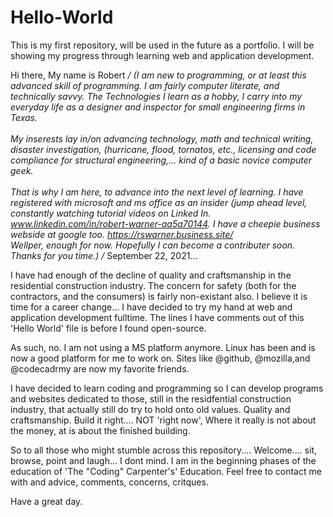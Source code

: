 # Hello-World
This is my first repository, will be used in the future as a portfolio.  I will be showing my progress through learning web and application development.

Hi there, My name is Robert
*/
(I am new to programming, or at least this advanced skill of programming.  I am fairly computer literate, and technically savvy.  The Technologies I learn as a hobby, I carry into my everyday life as a designer and inspector for small engineering firms in Texas. <br>  
  My inserests lay in/on advancing technology, math and technical writing, disaster investigation, (hurricane, flood, tornatos, etc., licensing and code compliance for structural engineering,... kind of a basic novice computer geek.<br>  
  That is why I am here, to advance into the next level of learning.  I have registered with microsoft and ms office as an insider (jump ahead level, constantly watching tutorial videos on Linked In. www.linkedin.com/in/robert-warner-aa5a70144.  I have a cheepie business webside at google too.  https://rswarner.business.site/<br>
  Wellper, enough for now. Hopefully I can become a contributer soon. Thanks for you time.)
  /*
  September 22, 2021...
  
   I have had enough of the decline of quality and craftsmanship in the residential construction industry.  The concern for safety (both for the contractors, and the consumers) is fairly non-existant also. I believe it is time for a career change...  I have decided to try my hand at web and application development fulltime.
   The lines I have comments out of this 'Hello World' file is before I found open-source.
   
   As such, no. I am not using a MS platform anymore. Linux has been and is now a good platform for me to work on.  Sites like @github, @mozilla,and @codecadrmy are now my favorite friends.
   
   I have decided to learn coding and programming so I can develop programs and websites dedicated to those, still in the residfential construction industry, that actually still do try to hold onto old values. Quality and craftsmanship. Build it right.... NOT 'right now', Where it really is not about the money, at is about the finished building. 
   
   So to all those who might stumble across this repository.... Welcome.... sit, browse, point and laugh... I dont mind.  I am in the beginning phases of the education of 'The "Coding" Carpenter's' Education. Feel free to contact me with and advice, comments, concerns, critques.  
   
   Have a great day. 

